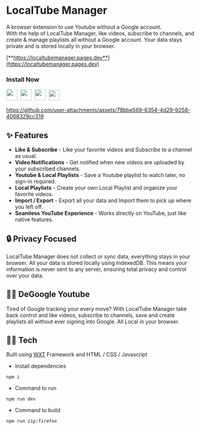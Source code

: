 # LocalTube Manager

A browser extension to use Youtube without a Google account. <br />
With the help of LocalTube Manager, like videos, subscribe to channels, and create & manage playlists all without a Google account. Your data stays private and is stored locally in your browser. <br />

[**https://localtubemanager.pages.dev**](https://localtubemanager.pages.dev)

### Install Now
<a href="https://chromewebstore.google.com/detail/localtube-manager/ajhcoapnhehdmjcohkbaehfkobjhjhhj" target="_blank"><img src="https://localtubemanager.pages.dev/chromeIcon.svg" width="30"></a>&nbsp;
<a href="https://chromewebstore.google.com/detail/localtube-manager/ajhcoapnhehdmjcohkbaehfkobjhjhhj" target="_blank"><img src="https://localtubemanager.pages.dev/edgeIcon.svg" width="30"></a>&nbsp;
<a href="https://addons.mozilla.org/en-US/firefox/addon/localtube-manager" target="_blank"><img src="https://localtubemanager.pages.dev/firefoxIcon.svg" width="30"></a>&nbsp;
<a href="https://chromewebstore.google.com/detail/localtube-manager/ajhcoapnhehdmjcohkbaehfkobjhjhhj" target="_blank"><img src="https://localtubemanager.pages.dev/braveIcon.svg" width="28"></a>

https://github.com/user-attachments/assets/78bbe569-6354-4d29-9258-4068329cc319

## ✨ Features

- **Like & Subscribe** - Like your favorite videos and Subscribe to a channel as usual.
- **Video Notifications** - Get notified when new videos are uploaded by your subscribed channels.
- **Youtube & Local Playlists** - Save a Youtube playlist to watch later, no sign-in required.
- **Local Playlists** - Create your own Local Playlist and organize your favorite videos.
- **Import / Export** - Export all your data and Import them to pick up where you left off.
- **Seamless YouTube Experience** - Works directly on YouTube, just like native features.

## 🔒 Privacy Focused

LocalTube Manager does not collect or sync data, everything stays in your browser. All your data is stored locally using IndexedDB. This means your information is never sent to any server, ensuring total privacy and control over your data.

## ⛓️‍💥 DeGoogle Youtube

Tired of Google tracking your every move? With LocalTube Manager take back control and like videos, subscribe to channels, save and create playlists all without ever signing into Google. All Local in your browser.

## 🧑‍💻 Tech

Built using [WXT](https://wxt.dev/) Framework and HTML / CSS / Javascript

- Install dependencies

```
npm i
```

- Command to run

```
npm run dev
```

- Command to build

```
npm run zip:firefox
```
